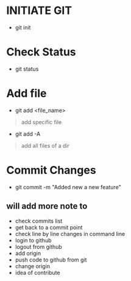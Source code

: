 # INITIATE GIT
- git init

# Check Status
- git status

# Add file
- git add <file_name>
> add specific file
- git add -A
> add all files of a dir

# Commit Changes
- git commit -m "Added new a new feature"

## will add more note to
- check commits list
- get back to a commit point
- check line by line changes in command line
- login to github
- logout from github
- add origin
- push code to github from git
- change origin
- idea of contribute
